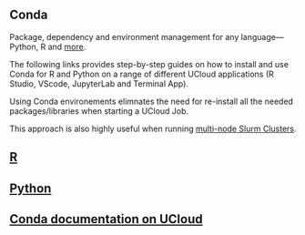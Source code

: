 
## Conda

Package, dependency and environment management for any language—Python, R and [more](https://docs.conda.io/en/latest/).

The following links provides step-by-step guides on how to install and use Conda for R and Python on a range of different UCloud applications (R Studio, VScode, JupyterLab and Terminal App).

Using Conda environements elimnates the need for re-install all the needed packages/libraries when starting a UCloud Job.

This approach is also highly useful when running [multi-node Slurm Clusters](https://github.com/CBS-HPC/Tutorials/blob/main/SlurmCluster/README.md). 


## [R](https://github.com/CBS-HPC/UCloud-Tutorials/blob/main/Conda/Conda_R.ipynb)

## [Python](https://github.com/CBS-HPC/UCloud-Tutorials/blob/main/Conda/Conda_Python.ipynb)

## [Conda documentation on UCloud](https://docs.cloud.sdu.dk/search.html?q=Conda&check_keywords=yes&area=default) 
